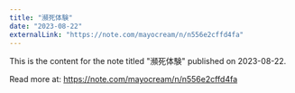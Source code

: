 ```yaml
---
title: "瀕死体験"
date: "2023-08-22"
externalLink: "https://note.com/mayocream/n/n556e2cffd4fa"
---
```


This is the content for the note titled "瀕死体験" published on 2023-08-22.

Read more at: https://note.com/mayocream/n/n556e2cffd4fa
